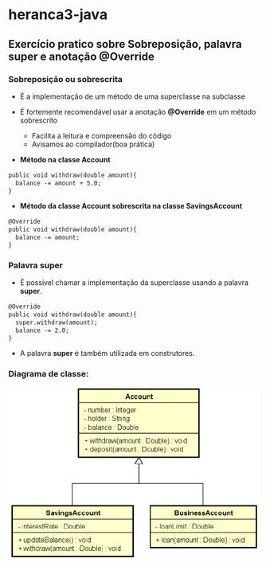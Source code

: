 # heranca3-java
## Exercício pratico sobre Sobreposição, palavra super e anotação @Override

### Sobreposição ou sobrescrita
* É a implementação de um método de uma superclasse na subclasse

* É fortemente recomendável usar a anotação **@Override** em um método sobrescrito
  * Facilita a leitura e compreensão do código
  * Avisamos ao compilador(boa prática)
  
- **Método na classe Account**
```
public void withdraw(double amount){
  balance -= amount + 5.0;
}
```

- **Método da classe Account sobrescrita na classe SavingsAccount**
```
@Override
public void withdraw(double amount){
  balance -= amount;
}
```

### Palavra super
* É possível chamar a implementação da superclasse usando a palavra **super**.
```
@Override
public void withdraw(double amount){
  super.withdraw(amount);
  balance -= 2.0;
}
```
* A palavra **super** é também utilizada em construtores.

### Diagrama de classe:

![UML_Sobreposicao](https://github.com/glauberfernandes/heranca3-java/blob/master/UML_Sobreposicao.PNG)
